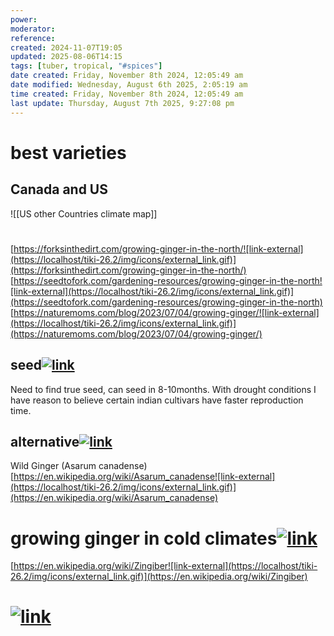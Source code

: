 ```yaml
---
power: 
moderator: 
reference: 
created: 2024-11-07T19:05
updated: 2025-08-06T14:15
tags: [tuber, tropical, "#spices"]
date created: Friday, November 8th 2024, 12:05:49 am
date modified: Wednesday, August 6th 2025, 2:05:19 am
time created: Friday, November 8th 2024, 12:05:49 am
last update: Thursday, August 7th 2025, 9:27:08 pm
---
```

# best varieties
## Canada and US

![[US other Countries climate map]]
# 
[https://forksinthedirt.com/growing-ginger-in-the-north/![link-external](https://localhost/tiki-26.2/img/icons/external_link.gif)](https://forksinthedirt.com/growing-ginger-in-the-north/)  
[https://seedtofork.com/gardening-resources/growing-ginger-in-the-north![link-external](https://localhost/tiki-26.2/img/icons/external_link.gif)](https://seedtofork.com/gardening-resources/growing-ginger-in-the-north)  
[https://naturemoms.com/blog/2023/07/04/growing-ginger/![link-external](https://localhost/tiki-26.2/img/icons/external_link.gif)](https://naturemoms.com/blog/2023/07/04/growing-ginger/)

## seed[![link](https://localhost/tiki-26.2/img/icons/link.png)](https://localhost/tiki-26.2/tiki-index.php?page=ginger#seed)

Need to find true seed, can seed in 8-10months. With drought conditions I have reason to believe certain indian cultivars have faster reproduction time.

## alternative[![link](https://localhost/tiki-26.2/img/icons/link.png)](https://localhost/tiki-26.2/tiki-index.php?page=ginger#alternative)

Wild Ginger (Asarum canadense)  
[https://en.wikipedia.org/wiki/Asarum_canadense![link-external](https://localhost/tiki-26.2/img/icons/external_link.gif)](https://en.wikipedia.org/wiki/Asarum_canadense)

# growing ginger in cold climates[![link](https://localhost/tiki-26.2/img/icons/link.png)](https://localhost/tiki-26.2/tiki-index.php?page=ginger#growing_ginger_in_cold_climates)

[https://en.wikipedia.org/wiki/Zingiber![link-external](https://localhost/tiki-26.2/img/icons/external_link.gif)](https://en.wikipedia.org/wiki/Zingiber)

# [![link](https://localhost/tiki-26.2/img/icons/link.png)](https://localhost/tiki-26.2/tiki-index.php?page=ginger#ad41d8cd98f00b204e9800998ecf8427e)